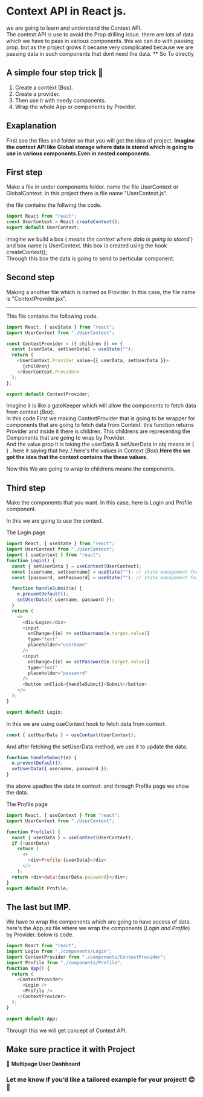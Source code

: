 # Context API in React js.

we are going to learn and understand the Context API.
<br/>
The context API is use to avoid the Prop drilling issue. there are lots of data which we have to pass in various components. this we can do with passing prop. but as the project grows it became very complicated because we are passing data in such components that dont need the data.
\*\* So To directly
<br>

## A simple four step trick 🌟

1. Create a context (Box).
2. Create a provider.
3. Then use it with needy components.
4. Wrap the whole App or components by Provider.

## Exaplanation

First see the files and folder so that you will get the idea of project.
**Imagine the context API like Global storage where data is stored which is going to use in various components.Even in nested components.**
<br/>

## First step

Make a file in under components folder. name the file UserContext or GlobalContext. in this project there is file name "UserContext.js".

the file contains the follwing the code.

```javascript
import React from "react";
const UserContext = React.createContext();
export default UserContext;
```

imagine we build a box ( _means the context where data is going to stored_ ) and box name is UserContext. this box is created using the hook createContext();
<br/>
Through this box the data is going to send to perticular component.

## Second step

Making a another file which is named as Provider. In this case, the file name is "ContextProvider.jsx".

<hr>
This file contains the following code.

```javascript
import React, { useState } from "react";
import UserContext from "./UserContext";

const ContextProvider = ({ children }) => {
  const [userData, setUserData] = useState("");
  return (
    <UserContext.Provider value={{ userData, setUserData }}>
      {children}
    </UserContext.Provider>
  );
};

export default ContextProvider;
```

Imagine it is like a gateKeeper which will allow the components to fetch data from context (_Box_).
<br>
In this code First we making ContextProvider that is going to be wrapper for components that are going to fetch data from Context. this function returns Provider and inside it there is children. This childrens are representing the Components that are going to wrap by Provider.
<br>
And the value prop it is taking the userData & setUserData in obj means in { } . here it saying that hey..! here's the values in Context (_Box_).**Here the we got the idea that the context contains the these values.**

Now this We are going to wrap to childrens means the components.

## Third step

Make the components that you want. In this case, here is Login and Profile component.

In this we are going to use the context.

The Login page

```javascript
import React, { useState } from "react";
import UserContext from "./UserContext";
import { useContext } from "react";
function Login() {
  const { setUserData } = useContext(UserContext);
  const [username, setUsername] = useState(""); // state management for input field
  const [password, setPassword] = useState(""); // state management for input field

  function handleSubmit(e) {
    e.preventDefault();
    setUserData({ username, password });
  }
  return (
    <>
      <div>Login</div>
      <input
        onChange={(e) => setUsername(e.target.value)}
        type="text"
        placeholder="username"
      />
      <input
        onChange={(e) => setPassword(e.target.value)}
        type="text"
        placeholder="password"
      />
      <button onClick={handleSubmit}>Submit</button>
    </>
  );
}

export default Login;
```

In this we are using useContext hook to fetch data from context.

```javascript
const { setUserData } = useContext(UserContext);
```

And after fetching the setUserData method, we use it to update the data.

```javascript
function handleSubmit(e) {
  e.preventDefault();
  setUserData({ username, password });
}
```

the above upadtes the data in context. and through Profile page we show the data.

The Profile page

```javascript
import React, { useContext } from "react";
import UserContext from "./UserContext";

function Profile() {
  const { userData } = useContext(UserContext);
  if (!userData)
    return (
      <>
        <div>Profile:{userData}</div>
      </>
    );
  return <div>data:{userData.password}</div>;
}
export default Profile;
```

## The last but IMP.

We have to wrap the components which are going to have access of data.
here's the App.jsx file where we wrap the components (_Login and Profile_) by Provider. below is code.

```javascript
import React from "react";
import Login from "./components/Login";
import ContextProvider from "./components/ContextProvider";
import Profile from "./components/Profile";
function App() {
  return (
    <ContextProvider>
      <Login />
      <Profile />
    </ContextProvider>
  );
}

export default App;
```

Through this we will get concept of Context API.

## Make sure practice it with Project

🔵 **Multipage User Dashboard**

### Let me know if you’d like a tailored example for your project! 😊🚀
